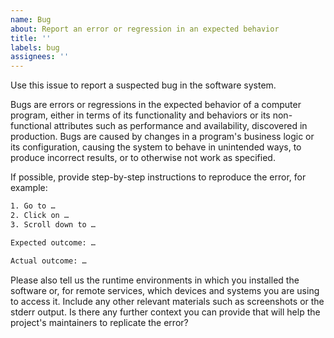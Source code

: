```yaml
---
name: Bug
about: Report an error or regression in an expected behavior
title: ''
labels: bug
assignees: ''
---
```


Use this issue to report a suspected bug in the software system.

Bugs are errors or regressions in the expected behavior of a computer program, either in terms of its functionality and behaviors or its non-functional attributes such as performance and availability, discovered in production. Bugs are caused by changes in a program's business logic or its configuration, causing the system to behave in unintended ways, to produce incorrect results, or to otherwise not work as specified.

If possible, provide step-by-step instructions to reproduce the error, for example:

```txt
1. Go to …
2. Click on …
3. Scroll down to …

Expected outcome: …

Actual outcome: …
```

Please also tell us the runtime environments in which you installed the software or, for remote services, which devices and systems you are using to access it. Include any other relevant materials such as screenshots or the stderr output. Is there any further context you can provide that will help the project's maintainers to replicate the error?
